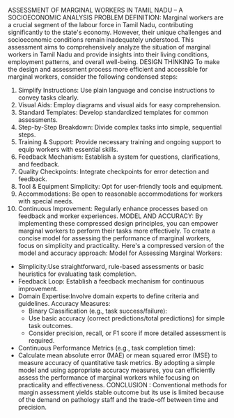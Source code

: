 ASSESSMENT OF MARGINAL WORKERS IN TAMIL NADU
– A SOCIOECONOMIC ANALYSIS
PROBLEM DEFINITION:
Marginal workers are a crucial segment of the labour force in Tamil Nadu, contributing
significantly to the state&#39;s economy. However, their unique challenges and socioeconomic
conditions remain inadequately understood. This assessment aims to comprehensively
analyze the situation of marginal workers in Tamil Nadu and provide insights into their living
conditions, employment patterns, and overall well-being.
DESIGN THINKING
To make the design and assessment process more efficient and accessible for marginal workers, consider the following condensed steps:
1. Simplify Instructions: Use plain language and concise instructions to convey tasks clearly.
2. Visual Aids: Employ diagrams and visual aids for easy comprehension.
3. Standard Templates: Develop standardized templates for common assessments.
4. Step-by-Step Breakdown: Divide complex tasks into simple, sequential steps.
5. Training & Support: Provide necessary training and ongoing support to equip workers with essential skills.
6. Feedback Mechanism: Establish a system for questions, clarifications, and feedback.
7. Quality Checkpoints: Integrate checkpoints for error detection and feedback.
8. Tool & Equipment Simplicity: Opt for user-friendly tools and equipment.
9. Accommodations: Be open to reasonable accommodations for workers with special needs.
10. Continuous Improvement: Regularly enhance processes based on feedback and worker experiences.
MODEL AND ACCURACY:
By implementing these compressed design principles, you can empower marginal workers to perform their tasks more effectively.
To create a concise model for assessing the performance of marginal workers, focus on simplicity and practicality. Here's a compressed version of the model and accuracy approach:
Model for Assessing Marginal Workers:
- Simplicity:Use straightforward, rule-based assessments or basic heuristics for evaluating task completion.
- Feedback Loop: Establish a feedback mechanism for continuous improvement.
- Domain Expertise:Involve domain experts to define criteria and guidelines.
Accuracy Measures:
  - Binary Classification (e.g., task success/failure):
  - Use basic accuracy (correct predictions/total predictions) for simple task outcomes.
  - Consider precision, recall, or F1 score if more detailed assessment is required.
 - Continuous Performance Metrics (e.g., task completion time):
  - Calculate mean absolute error (MAE) or mean squared error (MSE) to measure accuracy of quantitative task metrics.
By adopting a simple model and using appropriate accuracy measures, you can efficiently assess the performance of marginal workers while focusing on practicality and effectiveness.
CONCLUSION :
Conventional methods for margin assessment yields stable outcome but its use is limited because of the demand on pathology staff and the trade-off between time and precision.


